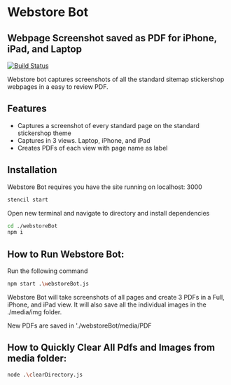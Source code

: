 # Webstore Bot
## Webpage Screenshot saved as PDF for iPhone, iPad, and Laptop

[![Build Status](https://travis-ci.org/joemccann/dillinger.svg?branch=master)](https://travis-ci.org/joemccann/dillinger)

Webstore bot captures screenshots of all the standard sitemap stickershop webpages in a easy to review PDF. 
 

## Features

- Captures a screenshot of every standard page on the standard stickershop theme 
- Captures in 3 views. Laptop, iPhone, and iPad
- Creates PDFs of each view with page name as label


## Installation

Webstore Bot requires you have the site running on localhost: 3000
```sh
stencil start
```

Open new terminal and navigate to directory and install dependencies

```sh
cd ./webstoreBot
npm i
```

## How to Run Webstore Bot:

Run the following command

```sh
npm start .\webstoreBot.js
```

Webstore Bot will take screenshots of all pages and create 3 PDFs in a Full, iPhone, and iPad view. It will also save all the individual images in the ./media/img folder. 


New PDFs are saved in './webstoreBot/media/PDF

## How to Quickly Clear All Pdfs and Images from media folder:

```sh
node .\clearDirectory.js
```

